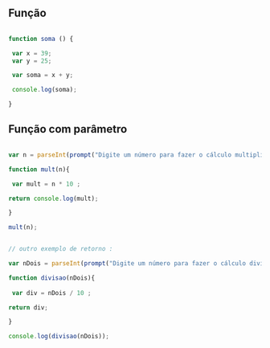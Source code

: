 ## Função 

```javascript

function soma () {

 var x = 39;
 var y = 25;

 var soma = x + y;

 console.log(soma);

}

```
## Função com parâmetro 

```javascript

var n = parseInt(prompt("Digite um número para fazer o cálculo multiplicado por 10 : "))

function mult(n){

 var mult = n * 10 ;

return console.log(mult);

}

mult(n);

```

```javascript

// outro exemplo de retorno :

var nDois = parseInt(prompt("Digite um número para fazer o cálculo dividido por 10 : "))

function divisao(nDois){
 
 var div = nDois / 10 ;

return div;

}

console.log(divisao(nDois));

```


